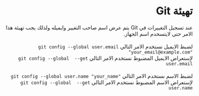 # <div dir=rtl>تهيئة Git</div>


<div  dir=rtl>
 عند تسجيل التغييرات في Git يتم عرض اسم صاحب التغيير وايميله ولذلك يجب تهيئة هذا الامر حتى لايتسخدم اسم الجهاز. 
</div>
<br>
<div  dir=rtl>
لضبط الايميل نستخدم الامر التالي <code dir=ltr>git config --global user.email "your_email@example.com"</code>
</div>
<div  dir=rtl>
لإستعراض الايميل المضبوط نستخدم الامر التالي <code >git config --global  --get user.email </code>
</div>
<br>
<div  dir=rtl>
لضبط الاسم نستخدم الامر التالي <code dir=ltr>git config --global user.name "your_name"</code>
</div>
<div  dir=rtl>
لإستعراض الاسم المضبوط نستخدم الامر التالي <code>git config --global  --get user.name</code>
</div>